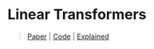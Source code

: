 # Linear Transformers

> [Paper](https://arxiv.org/abs/2106.12890) |
[Code]() |
[Explained](https://www.youtube.com/watch?v=-_2AF9Lhweo&list=WL&index=20&t=144s&pp=gAQBiAQB)
